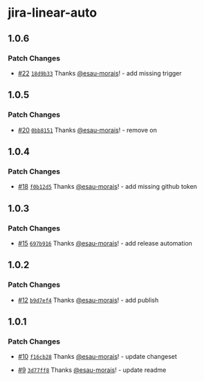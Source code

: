 # jira-linear-auto

## 1.0.6

### Patch Changes

- [#22](https://github.com/esau-morais/jira-auto/pull/22) [`18d9b33`](https://github.com/esau-morais/jira-auto/commit/18d9b33bc8042646c2e0660563af66bf4187d5b1) Thanks [@esau-morais](https://github.com/esau-morais)! - add missing trigger

## 1.0.5

### Patch Changes

- [#20](https://github.com/esau-morais/jira-auto/pull/20) [`0bb8151`](https://github.com/esau-morais/jira-auto/commit/0bb81511678cb25f0e6a1f06466de93b1eaa6a29) Thanks [@esau-morais](https://github.com/esau-morais)! - remove on

## 1.0.4

### Patch Changes

- [#18](https://github.com/esau-morais/jira-auto/pull/18) [`f0b12d5`](https://github.com/esau-morais/jira-auto/commit/f0b12d5eb72d3bb4d10d48e68c177b7dc7a752b1) Thanks [@esau-morais](https://github.com/esau-morais)! - add missing github token

## 1.0.3

### Patch Changes

- [#15](https://github.com/esau-morais/jira-auto/pull/15) [`697b916`](https://github.com/esau-morais/jira-auto/commit/697b916271cadb4c80076ca475b59a8ce3d40b8a) Thanks [@esau-morais](https://github.com/esau-morais)! - add release automation

## 1.0.2

### Patch Changes

- [#12](https://github.com/esau-morais/jira-auto/pull/12) [`b9d7ef4`](https://github.com/esau-morais/jira-auto/commit/b9d7ef4d9ead1325b21a8f4c71f60ec3f69ffe0a) Thanks [@esau-morais](https://github.com/esau-morais)! - add publish

## 1.0.1

### Patch Changes

- [#10](https://github.com/esau-morais/jira-auto/pull/10) [`f16cb28`](https://github.com/esau-morais/jira-auto/commit/f16cb28d3b66fbdb1baef58dedaa02fbe45964ce) Thanks [@esau-morais](https://github.com/esau-morais)! - update changeset

- [#9](https://github.com/esau-morais/jira-auto/pull/9) [`3d77ff8`](https://github.com/esau-morais/jira-auto/commit/3d77ff8c65f756f727814f53e11b16b87bb3252f) Thanks [@esau-morais](https://github.com/esau-morais)! - update readme
